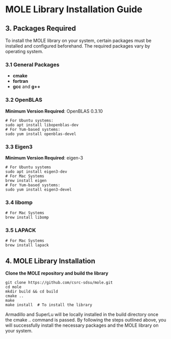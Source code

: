 # MOLE Library Installation Guide

## 3. Packages Required

To install the MOLE library on your system, certain packages must be installed and configured beforehand. The required packages vary by operating system.

### 3.1 General Packages  
- **cmake**
- **fortran**  
- **gcc** and **g++**

### 3.2 OpenBLAS
**Minimum Version Required**: OpenBLAS 0.3.10

	# For Ubuntu systems:
	sudo apt install libopenblas-dev  
	# For Yum-based systems:  
	sudo yum install openblas-devel

### 3.3 Eigen3
**Minimum Version Required**: eigen-3

	# For Ubuntu systems
	sudo apt install eigen3-dev
	# For Mac Systems
	brew install eigen  
	# For Yum-based systems:  
	sudo yum install eigen3-devel

### 3.4 libomp

	# For Mac Systems
	brew install libomp


### 3.5 LAPACK

	# For Mac Systems
	brew install lapack
 

## 4. MOLE Library Installation


**Clone the MOLE repository and build the library**

	git clone https://github.com/csrc-sdsu/mole.git  
	cd mole  
	mkdir build && cd build  
	cmake ..
	make  
	make install  # To install the library
 Armadillo and SuperLu will be locally installed in the build directory once the cmake .. command is passed.
 By following the steps outlined above, you will successfully install the necessary packages and the MOLE library on your system. 
	







	
